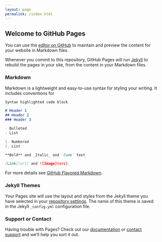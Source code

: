 ```yaml
---
layout: page
permalink: /index.html
---
```

## Welcome to GitHub Pages
<div class="grid grid-rows-6 grid-cols-6">
  <span class="card shadow grid-span-cols-2"></span>
  <span class="card shadow grid-span-cols-4 grid-span-rows-2"></span>
  <span class="card shadow grid-span-rows-5"></span>
  <span class="card shadow"></span>
  <span class="card shadow"></span>
  <span class="card shadow grid-span-rows-3"></span>
  <span class="card shadow"></span>
  <span class="card shadow grid-span-cols-2 grid-span-rows-3"></span>
  <span class="card shadow"></span>
  <span class="card shadow"></span>
  <span class="card shadow"></span>
  <span class="card shadow"></span>
  <span class="card shadow grid-span-cols-5"></span>
</div>

You can use the [editor on GitHub](https://github.com/superuserdev/superuserdev.github.io/edit/master/README.md) to maintain and preview the content for your website in Markdown files.

Whenever you commit to this repository, GitHub Pages will run [Jekyll](https://jekyllrb.com/) to rebuild the pages in your site, from the content in your Markdown files.

### Markdown

Markdown is a lightweight and easy-to-use syntax for styling your writing. It includes conventions for

```markdown
Syntax highlighted code block

# Header 1
## Header 2
### Header 3

- Bulleted
- List

1. Numbered
2. List

**Bold** and _Italic_ and `Code` text

[Link](url) and ![Image](src)
```

For more details see [GitHub Flavored Markdown](https://guides.github.com/features/mastering-markdown/).

### Jekyll Themes

Your Pages site will use the layout and styles from the Jekyll theme you have selected in your [repository settings](https://github.com/superuserdev/superuserdev.github.io/settings). The name of this theme is saved in the Jekyll `_config.yml` configuration file.

### Support or Contact

Having trouble with Pages? Check out our [documentation](https://help.github.com/categories/github-pages-basics/) or [contact support](https://github.com/contact) and we’ll help you sort it out.
